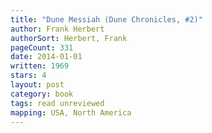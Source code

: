 ```yaml
---
title: "Dune Messiah (Dune Chronicles, #2)"
author: Frank Herbert
authorSort: Herbert, Frank
pageCount: 331
date: 2014-01-01
written: 1969
stars: 4
layout: post
category: book
tags: read unreviewed
mapping: USA, North America
---
```

